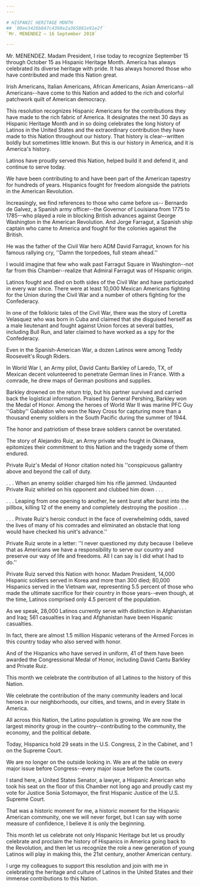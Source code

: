 ```yaml
---
---

# HISPANIC HERITAGE MONTH
## `00ee3426b847c4398e2a365881e91e2f`
`Mr. MENENDEZ — 16 September 2010`

---
```



Mr. MENENDEZ. Madam President, I rise today to recognize September 15 
through October 15 as Hispanic Heritage Month. America has always 
celebrated its diverse heritage with pride. It has always honored those 
who have contributed and made this Nation great.

Irish Americans, Italian Americans, African Americans, Asian 
Americans--all Americans--have come to this Nation and added to the 
rich and colorful patchwork quilt of American democracy.

This resolution recognizes Hispanic Americans for the contributions 
they have made to the rich fabric of America. It designates the next 30 
days as Hispanic Heritage Month and in so doing celebrates the long 
history of Latinos in the United States and the extraordinary 
contribution they have made to this Nation throughout our history. That 
history is clear--written boldly but sometimes little known. But this 
is our history in America, and it is America's history.

Latinos have proudly served this Nation, helped build it and defend 
it, and continue to serve today.

We have been contributing to and have been part of the American 
tapestry for hundreds of years. Hispanics fought for freedom alongside 
the patriots in the American Revolution.

Increasingly, we find references to those who came before us--
Bernardo de Galvez, a Spanish army officer--the Governor of Louisiana 
from 1775 to 1785--who played a role in blocking British advances 
against George Washington in the American Revolution. And Jorge 
Farragut, a Spanish ship captain who came to America and fought for the 
colonies against the British.

He was the father of the Civil War hero ADM David Farragut, known for 
his famous rallying cry, ''Damn the torpedoes, full steam ahead.''

I would imagine that few who walk past Farragut Square in 
Washington--not far from this Chamber--realize that Admiral Farragut 
was of Hispanic origin.

Latinos fought and died on both sides of the Civil War and have 
participated in every war since. There were at least 10,000 Mexican 
Americans fighting for the Union during the Civil War and a number of 
others fighting for the Confederacy.

In one of the folkloric tales of the Civil War, there was the story 
of Loretta Velasquez who was born in Cuba and claimed that she 
disguised herself as a male lieutenant and fought against Union forces 
at several battles, including Bull Run, and later claimed to have 
worked as a spy for the Confederacy.



Even in the Spanish-American War, a dozen Latinos were among Teddy 
Roosevelt's Rough Riders.

In World War I, an Army pilot, David Cantu Barkley of Laredo, TX, of 
Mexican decent volunteered to penetrate German lines in France. With a 
comrade, he drew maps of German positions and supplies.

Barkley drowned on the return trip, but his partner survived and 
carried back the logistical information. Praised by General Pershing, 
Barkley won the Medal of Honor. Among the heroes of World War II was 
marine PFC Guy ''Gabby'' Gabaldon who won the Navy Cross for capturing 
more than a thousand enemy soldiers in the South Pacific during the 
summer of 1944.

The honor and patriotism of these brave soldiers cannot be 
overstated.

The story of Alejandro Ruiz, an Army private who fought in Okinawa, 
epitomizes their commitment to this Nation and the tragedy some of them 
endured.

Private Ruiz's Medal of Honor citation noted his ''conspicuous 
gallantry above and beyond the call of duty.

. . . When an enemy soldier charged him his rifle jammed. Undaunted 
Private Ruiz whirled on his opponent and clubbed him down . . .

. . . Leaping from one opening to another, he sent burst after burst 
into the pillbox, killing 12 of the enemy and completely destroying the 
position . . .

. . . Private Ruiz's heroic conduct in the face of overwhelming odds, 
saved the lives of many of his comrades and eliminated an obstacle that 
long would have checked his unit's advance.''

Private Ruiz wrote in a letter: ''I never questioned my duty because 
I believe that as Americans we have a responsibility to serve our 
country and preserve our way of life and freedoms. All I can say is I 
did what I had to do.''

Private Ruiz served this Nation with honor. Madam President, 14,000 
Hispanic soldiers served in Korea and more than 300 died; 80,000 
Hispanics served in the Vietnam war, representing 5.5 percent of those 
who made the ultimate sacrifice for their country in those years--even 
though, at the time, Latinos comprised only 4.5 percent of the 
population.

As we speak, 28,000 Latinos currently serve with distinction in 
Afghanistan and Iraq; 561 casualties in Iraq and Afghanistan have been 
Hispanic casualties.

In fact, there are almost 1.5 million Hispanic veterans of the Armed 
Forces in this country today who also served with honor.

And of the Hispanics who have served in uniform, 41 of them have been 
awarded the Congressional Medal of Honor, including David Cantu Barkley 
and Private Ruiz.

This month we celebrate the contribution of all Latinos to the 
history of this Nation.

We celebrate the contribution of the many community leaders and local 
heroes in our neighborhoods, our cities, and towns, and in every State 
in America.

All across this Nation, the Latino population is growing. We are now 
the largest minority group in the country--contributing to the 
community, the economy, and the political debate.

Today, Hispanics hold 29 seats in the U.S. Congress, 2 in the 
Cabinet, and 1 on the Supreme Court.

We are no longer on the outside looking in. We are at the table on 
every major issue before Congress--every major issue before the courts.

I stand here, a United States Senator, a lawyer, a Hispanic American 
who took his seat on the floor of this Chamber not long ago and proudly 
cast my vote for Justice Sonia Sotomayor, the first Hispanic Justice of 
the U.S. Supreme Court.

That was a historic moment for me, a historic moment for the Hispanic 
American community, one we will never forget, but I can say with some 
measure of confidence, I believe it is only the beginning.

This month let us celebrate not only Hispanic Heritage but let us 
proudly celebrate and proclaim the history of Hispanics in America 
going back to the Revolution, and then let us recognize the role a new 
generation of young Latinos will play in making this, the 21st century, 
another American century.

I urge my colleagues to support this resolution and join with me in 
celebrating the heritage and culture of Latinos in the United States 
and their immense contributions to this Nation.